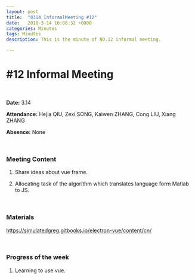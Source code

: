 ```yaml
---
layout: post
title:  "0314_InformalMeeting #12"
date:   2018-3-14 16:08:32 +0800
categories: Minutes
tags: Minutes
description: This is the minute of NO.12 informal meeting.

---
```




# #12 Informal Meeting #

<br>

**Date:** 3.14

**Attendance:** Hejia QIU, Zexi SONG, Kaiwen ZHANG, Cong LIU, Xiang ZHANG

**Absence:** None




<br>

### Meeting Content ###




1. Share ideas about vue frame.

2. Allocating task of the algorithm which translates language form Matlab to JS.







<br>

### Materials ###
https://simulatedgreg.gitbooks.io/electron-vue/content/cn/

<br>

### Progress of the week ###
1. Learning to use vue.